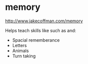 # memory

http://www.jakecoffman.com/memory

Helps teach skills like such as and:
- Spacial rememberance
- Letters
- Animals
- Turn taking

